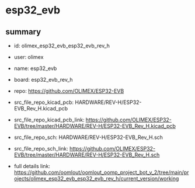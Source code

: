 # esp32_evb
 
## summary 
* id: olimex_esp32_evb_esp32_evb_rev_h
* user: olimex
* name: esp32_evb
* board: esp32_evb_rev_h
* repo: https://github.com/OLIMEX/ESP32-EVB
* src_file_repo_kicad_pcb: HARDWARE/REV-H/ESP32-EVB_Rev_H.kicad_pcb
* src_file_repo_kicad_pcb_link: https://github.com/OLIMEX/ESP32-EVB/tree/master/HARDWARE/REV-H/ESP32-EVB_Rev_H.kicad_pcb


* src_file_repo_sch: HARDWARE/REV-H/ESP32-EVB_Rev_H.sch
* src_file_repo_sch_link: https://github.com/OLIMEX/ESP32-EVB/tree/master/HARDWARE/REV-H/ESP32-EVB_Rev_H.sch
* full details link: https://github.com/oomlout/oomlout_oomp_project_bot_v_2/tree/main/projects/olimex_esp32_evb_esp32_evb_rev_h/current_version/working  







